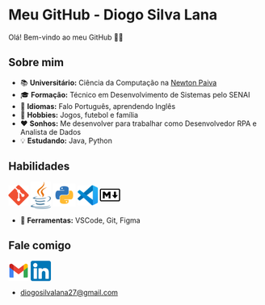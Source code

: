 # Meu GitHub - Diogo Silva Lana
Olá! Bem-vindo ao meu GitHub 👋😜

## Sobre mim
+ 📚 **Universitário:** Ciência da Computação na [Newton Paiva](https://newtonpaiva.br)
+ 🎓 **Formação:** Técnico em Desenvolvimento de Sistemas pelo SENAI
+ 💬 **Idiomas:** Falo Português, aprendendo Inglês
+ 💎 **Hobbies:** Jogos, futebol e família
+ ❤️ **Sonhos:** Me desenvolver para trabalhar como Desenvolvedor RPA e Analista de Dados
+ 💡 **Estudando:** Java, Python

## Habilidades
<img src="Images/Git.png" alt="Git" style="width:40px;" align="center"> <img src="Images/Java.png" alt="Java" style="width:40px;" align="center"> <img src="Images/Python.png" alt="Python" style="width:45px;" align="center"> <img src="Images/VSCode.png" alt="VSCode" style="width:40px;" align="center"> <img src="Images/Markdown.png" alt="Markdown" style="width:40px;" align="center">

+ 🔧 **Ferramentas:** VSCode, Git, Figma

## Fale comigo
<a href="mailto:diogosilvalana27@gmail.com"><img src="Images/Gmail.png" style="width:40px;" align="center"></a> <a href="https://www.linkedin.com/in/diogo-lana-644430198/"><img src="Images/Linkedin.png" style="width:40px;" align="center"></a>

+ diogosilvalana27@gmail.com
